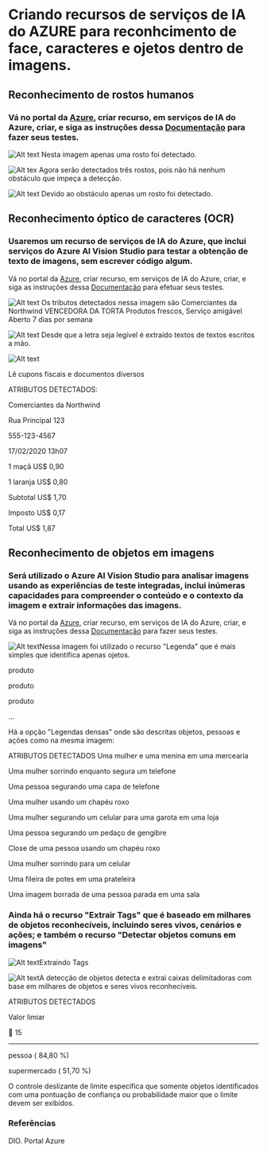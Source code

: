 # Criando recursos de serviços de IA do AZURE para reconhcimento de face, caracteres e ojetos dentro de imagens.

## Reconhecimento de rostos humanos

### Vá no portal da [Azure](https://portal.azure.com/?azure-portal=true), criar recurso, em serviços de IA do Azure, criar, e siga as instruções dessa [Documentação](https://microsoftlearning.github.io/mslearn-ai-fundamentals/Instructions/Labs/04-face.html) para fazer seus testes.

![Alt text](store-camera-1.jpg) Nesta imagem apenas uma rosto foi detectado.

![Alt tex](store-camera-2.jpg) Agora serão detectados três rostos, pois não há nenhum obstáculo que impeça a detecção.

![Alt text](store-camera-3.jpg) Devido ao obstáculo apenas um rosto foi detectado.

## Reconhecimento óptico de caracteres (OCR)

### Usaremos um recurso de serviços de IA do Azure, que inclui serviços do Azure AI Vision Studio para testar a obtenção de texto de imagens, sem escrever código algum.

Vá no portal da [Azure](https://portal.azure.com/?azure-portal=true), criar recurso, em serviços de IA do Azure, criar, e siga as instruções dessa [Documentação](https://microsoftlearning.github.io/mslearn-ai-fundamentals/Instructions/Labs/05-ocr.html) para efetuar seus testes.

![Alt text](advert.jpg) Os tributos detectados nessa imagem são Comerciantes da Northwind
VENCEDORA DA TORTA
Produtos frescos,
Serviço amigável
Aberto 7 dias por semana

![Alt text](note.jpg) Desde que a letra seja legível é extraído textos de textos escritos a mão.


![Alt text](receipt.jpg) 

Lê cupons fiscais e documentos diversos


ATRIBUTOS DETECTADOS:

Comerciantes da Northwind

Rua Principal 123

555-123-4567

17/02/2020 13h07

1 maçã US$ 0,90

1 laranja US$ 0,80

Subtotal US$ 1,70

Imposto US$ 0,17

Total US$ 1,87

## Reconhecimento de objetos em imagens

###  Será utilizado o Azure AI Vision Studio para analisar imagens usando as experiências de teste integradas, inclui inúmeras capacidades para compreender o conteúdo e o contexto da imagem e extrair informações das imagens.

Vá no portal da [Azure](https://portal.azure.com/?azure-portal=true), criar recurso, em serviços de IA do Azure, criar, e siga as instruções dessa [Documentação](https://microsoftlearning.github.io/mslearn-ai-fundamentals/Instructions/Labs/03-image-analysis.html) para fazer seus testes.

![Alt text](store-camera-1-1.jpg)Nessa imagem foi utilizado o recurso "Legenda" que é mais simples que identifica apenas ojetos.

produto

produto

produto

...

Há a opção "Legendas densas" onde são descritas objetos, pessoas  e ações como na mesma imagem:

ATRIBUTOS DETECTADOS
Uma mulher e uma menina em uma mercearia

Uma mulher sorrindo enquanto segura um telefone

Uma pessoa segurando uma capa de telefone

Uma mulher usando um chapéu roxo

Uma mulher segurando um celular para uma garota em uma loja

Uma pessoa segurando um pedaço de gengibre

Close de uma pessoa usando um chapéu roxo

Uma mulher sorrindo para um celular

Uma fileira de potes em uma prateleira

Uma imagem borrada de uma pessoa parada em uma sala

### Ainda há o recurso "Extrair Tags" que é baseado em milhares de objetos reconhecíveis, incluindo seres vivos, cenários e ações; e também o recurso "Detectar objetos comuns em imagens"

![Alt text](detect-attributes.png)Extraindo Tags

![Alt text](store-camera-3-1.jpg)A detecção de objetos detecta e extrai caixas delimitadoras com base em milhares de objetos e seres vivos reconhecíveis.

ATRIBUTOS DETECTADOS

Valor limiar


15
________________________________________
pessoa ( 84,80 %)

supermercado ( 51,70 %)

O controle deslizante de limite especifica que somente objetos identificados com uma pontuação de confiança ou probabilidade maior que o limite devem ser exibidos.

### Referências
DIO.
Portal Azure
